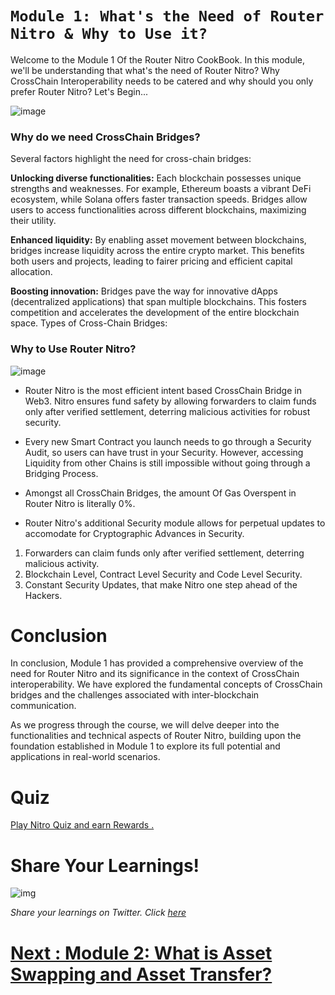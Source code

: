 # `Module 1: What's the Need of Router Nitro & Why to Use it?`

Welcome to the Module 1 Of the Router Nitro CookBook. In this module, we'll be understanding that what's the need of Router Nitro? Why CrossChain Interoperability needs to be catered and why should you only prefer Router Nitro? Let's Begin...

![image](https://github.com/router-resources/Router-Nitro-CookBook/assets/124175970/11cdb796-f40e-48ca-920d-23e3895dc0ce)

### Why do we need CrossChain Bridges?

Several factors highlight the need for cross-chain bridges:

**Unlocking diverse functionalities:** Each blockchain possesses unique strengths and weaknesses. For example, Ethereum boasts a vibrant DeFi ecosystem, while Solana offers faster transaction speeds. Bridges allow users to access functionalities across different blockchains, maximizing their utility.

**Enhanced liquidity:** By enabling asset movement between blockchains, bridges increase liquidity across the entire crypto market. This benefits both users and projects, leading to fairer pricing and efficient capital allocation.

**Boosting innovation:** Bridges pave the way for innovative dApps (decentralized applications) that span multiple blockchains. This fosters competition and accelerates the development of the entire blockchain space.
Types of Cross-Chain Bridges:

### Why to Use Router Nitro?

![image](https://github.com/router-resources/Router-Nitro-CookBook/assets/124175970/47fe0361-b156-4c24-920d-37d1e8062814)

- Router Nitro is the most efficient intent based CrossChain Bridge in Web3. Nitro ensures fund safety by allowing forwarders to claim funds only after verified settlement, deterring malicious activities for robust security.

- Every new Smart Contract you launch needs to go through a Security Audit, so users can have trust in your Security. However, accessing Liquidity from other Chains is still impossible without going through a Bridging Process.

- Amongst all CrossChain Bridges, the amount Of Gas Overspent in Router Nitro is literally 0%.

- Router Nitro's additional Security module allows for perpetual updates to accomodate for Cryptographic Advances in Security.

1. Forwarders can claim funds only after verified settlement, deterring malicious activity.
2. Blockchain Level, Contract Level Security and Code Level Security.
3. Constant Security Updates, that make Nitro one step ahead of the Hackers.


# Conclusion

In conclusion, Module 1 has provided a comprehensive overview of the need for Router Nitro and its significance in the context of CrossChain interoperability. We have explored the fundamental concepts of CrossChain bridges and the challenges associated with inter-blockchain communication.

As we progress through the course, we will delve deeper into the functionalities and technical aspects of Router Nitro, building upon the foundation established in Module 1 to explore its full potential and applications in real-world scenarios.


# Quiz 

[Play Nitro Quiz and earn Rewards .](https://router-nitro-quiz.vercel.app/page1)



# Share Your Learnings!

![img](https://github.com/router-resources/Router-Nitro-CookBook/assets/124175970/23258532-0dfa-407e-b695-2ed2eb39d1bc)


*Share your learnings on Twitter. Click [here](https://ctt.ac/2l2dd)* 

# [Next : Module 2: What is Asset Swapping and Asset Transfer? ](Module2.md)
